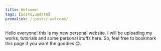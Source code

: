 ```yaml
---
title: Welcome!
tags: [posts,update]
premalink: /:posts/:welcome/
---
```


Hello everyone! this is my new personal website. I will be uploading my works, tutorials and some personal stuffs here. So, feel free to bookmark this page if you want the goddies 😊.

 

